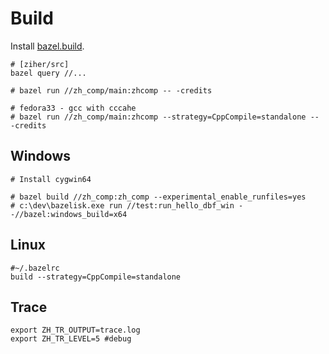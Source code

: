 # Build

Install [bazel.build](https://bazel.build/).

    # [ziher/src]
    bazel query //... 

    # bazel run //zh_comp/main:zhcomp -- -credits
    
    # fedora33 - gcc with cccahe
    # bazel run //zh_comp/main:zhcomp --strategy=CppCompile=standalone -- -credits


## Windows

    # Install cygwin64
    
    # bazel build //zh_comp:zh_comp --experimental_enable_runfiles=yes
    # c:\dev\bazelisk.exe run //test:run_hello_dbf_win --//bazel:windows_build=x64

## Linux

    #~/.bazelrc 
    build --strategy=CppCompile=standalone


## Trace

    export ZH_TR_OUTPUT=trace.log
    export ZH_TR_LEVEL=5 #debug
